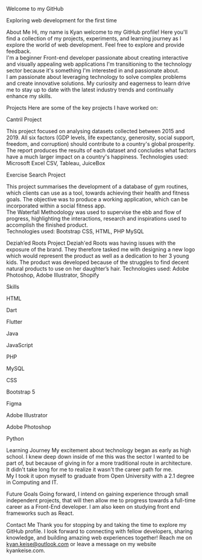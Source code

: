 Welcome to my GitHub

Exploring web development for the first time
 

About Me 
Hi, my name is Kyan welcome to my GitHub profile! Here you'll find a collection of my projects, experiments, and learning journey as I explore the world of web development. Feel free to explore and provide feedback.  
I'm a beginner Front-end developer passionate about creating interactive and visually appealing web applications I'm transitioning to the technology sector because it's something I'm interested in and passionate about.  
I am passionate about leveraging technology to solve complex problems and create innovative solutions. My curiosity and eagerness to learn drive me to stay up to date with the latest industry trends and continually enhance my skills.  

 

 

Projects 
Here are some of the key projects I have worked on: 

 

Cantril Project 

This project focused on analysing datasets collected between 2015 and 2019. All six factors (GDP levels, life expectancy, generosity, social support, freedom, and corruption) should contribute to a country's global prosperity. 
The report produces the results of each dataset and concludes what factors have a much larger impact on a country's happiness. 
Technologies used: Microsoft Excel CSV, Tableau, JuiceBox 

 

Exercise Search Project 

This project summarises the development of a database of gym routines, which clients can use as a tool, towards achieving their health and fitness goals. The objective was to produce a working application, which can be incorporated within a social fitness app.  
The Waterfall Methodology was used to supervise the ebb and flow of progress, highlighting the interactions, research and inspirations used to accomplish the finished product.  
Technologies used: Bootstrap CSS, HTML, PHP MySQL 

Deziah’ed Roots Project 
Deziah'ed Roots was having issues with the exposure of the brand. They therefore tasked me with designing a new logo which would represent the product as well as a dedication to her 3 young kids. The product was developed because of the struggles to find decent natural products to use on her daughter’s hair. 
Technologies used: Adobe Photoshop, Adobe Illustrator, Shopify 

Skills 

 

HTML 

Dart 

Flutter 

Java 

JavaScript 

PHP 

MySQL 

CSS 

Bootstrap 5 

Figma 

Adobe Illustrator 

Adobe Photoshop 

Python 

 

Learning Journey 
My excitement about technology began as early as high school. I knew deep down inside of me this was the sector I wanted to be part of, but because of giving in for a more traditional route in architecture. It didn't take long for me to realize it wasn't the career path for me.  
My I took it upon myself to graduate from Open University with a 2.1 degree in Computing and IT.  

 

Future Goals 
Going forward, I intend on gaining experience through small independent projects, that will then allow me to progress towards a full-time career as a Front-End developer. I am also keen on studying front end frameworks such as React. 

Contact Me 
Thank you for stopping by and taking the time to explore my GitHub profile. I look forward to connecting with fellow developers, sharing knowledge, and building amazing web experiences together! Reach me on kyan.keise@outlook.com or leave a message on my website kyankeise.com. 



 


